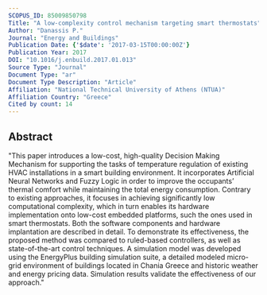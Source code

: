 ```yaml
---
SCOPUS_ID: 85009850798
Title: "A low-complexity control mechanism targeting smart thermostats"
Author: "Danassis P."
Journal: "Energy and Buildings"
Publication Date: {'$date': '2017-03-15T00:00:00Z'}
Publication Year: 2017
DOI: "10.1016/j.enbuild.2017.01.013"
Source Type: "Journal"
Document Type: "ar"
Document Type Description: "Article"
Affiliation: "National Technical University of Athens (NTUA)"
Affiliation Country: "Greece"
Cited by count: 14
---
```


## Abstract
"This paper introduces a low-cost, high-quality Decision Making Mechanism for supporting the tasks of temperature regulation of existing HVAC installations in a smart building environment. It incorporates Artificial Neural Networks and Fuzzy Logic in order to improve the occupants’ thermal comfort while maintaining the total energy consumption. Contrary to existing approaches, it focuses in achieving significantly low computational complexity, which in turn enables its hardware implementation onto low-cost embedded platforms, such the ones used in smart thermostats. Both the software components and hardware implantation are described in detail. To demonstrate its effectiveness, the proposed method was compared to ruled-based controllers, as well as state-of-the-art control techniques. A simulation model was developed using the EnergyPlus building simulation suite, a detailed modeled micro-grid environment of buildings located in Chania Greece and historic weather and energy pricing data. Simulation results validate the effectiveness of our approach."
